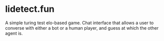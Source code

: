 # lidetect.fun

A simple turing test elo-based game. Chat interface that allows a user to converse with either a bot or a human player, and guess at which the other agent is. 

